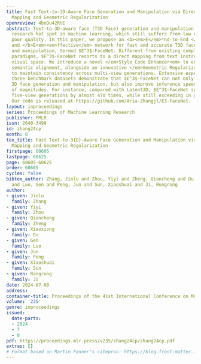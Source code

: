 ```yaml
---
title: Fast Text-to-3D-Aware Face Generation and Manipulation via Direct Cross-modal
  Mapping and Geometric Regularization
openreview: 4boDu42RtE
abstract: Text-to-3D-aware face (T3D Face) generation and manipulation is an emerging
  research hot spot in machine learning, which still suffers from low efficiency and
  poor quality. In this paper, we propose an <b><em>E</em>*nd-to-End </b>E<b>fficient
  and </b>E<em><em>ffective</em> network for fast and accurate T3D face generation
  and manipulation, termed $E^3$-FaceNet. Different from existing complex generation
  paradigms, $E^3$-FaceNet resorts to a direct mapping from text instructions to 3D-aware
  visual space. We introduce a novel </em>Style Code Enhancer<em> to enhance cross-modal
  semantic alignment, alongside an innovative </em>Geometric Regularization* objective
  to maintain consistency across multi-view generations. Extensive experiments on
  three benchmark datasets demonstrate that $E^3$-FaceNet can not only achieve picture-like
  3D face generation and manipulation, but also improve inference speed by orders
  of magnitudes. For instance, compared with Latent3D, $E^3$-FaceNet speeds up the
  five-view generations by almost 470 times, while still exceeding in generation quality.
  Our code is released at https://github.com/Aria-Zhangjl/E3-FaceNet.
layout: inproceedings
series: Proceedings of Machine Learning Research
publisher: PMLR
issn: 2640-3498
id: zhang24cp
month: 0
tex_title: Fast Text-to-3{D}-Aware Face Generation and Manipulation via Direct Cross-modal
  Mapping and Geometric Regularization
firstpage: 60605
lastpage: 60625
page: 60605-60625
order: 60605
cycles: false
bibtex_author: Zhang, Jinlu and Zhou, Yiyi and Zheng, Qiancheng and Du, Xiaoxiong
  and Luo, Gen and Peng, Jun and Sun, Xiaoshuai and Ji, Rongrong
author:
- given: Jinlu
  family: Zhang
- given: Yiyi
  family: Zhou
- given: Qiancheng
  family: Zheng
- given: Xiaoxiong
  family: Du
- given: Gen
  family: Luo
- given: Jun
  family: Peng
- given: Xiaoshuai
  family: Sun
- given: Rongrong
  family: Ji
date: 2024-07-08
address:
container-title: Proceedings of the 41st International Conference on Machine Learning
volume: '235'
genre: inproceedings
issued:
  date-parts:
  - 2024
  - 7
  - 8
pdf: https://proceedings.mlr.press/v235/zhang24cp/zhang24cp.pdf
extras: []
# Format based on Martin Fenner's citeproc: https://blog.front-matter.io/posts/citeproc-yaml-for-bibliographies/
---
```

